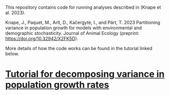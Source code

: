 This repository contains code for running analyses described in (Knape et al. 2023).

Knape, J., Paquet, M., Arlt, D., Kačergytė, I., and Pärt, T. 2023 Partitioning variance in population growth for models with environmental and demographic stochasticity. Journal of Animal Ecology (preprint: https://doi.org/10.32942/X2FK5D).

More details of how the code works can be found in the tutorial linked below.

# [Tutorial for decomposing variance in population growth rates](https://jknape.github.io/variance-decomp/)
